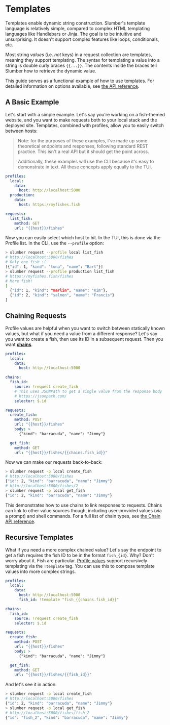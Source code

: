 # Templates

Templates enable dynamic string construction. Slumber's template language is relatively simple, compared to complex HTML templating languages like Handlebars or Jinja. The goal is to be intuitive and unsurprising. It doesn't support complex features like loops, conditionals, etc.

Most string _values_ (i.e. _not_ keys) in a request collection are templates, meaning they support templating. The syntax for templating a value into a string is double curly braces `{{...}}`. The contents inside the braces tell Slumber how to retrieve the dynamic value.

This guide serves as a functional example of how to use templates. For detailed information on options available, see [the API reference](../api/template.md).

## A Basic Example

Let's start with a simple example. Let's say you're working on a fish-themed website, and you want to make requests both to your local stack and the deployed site. Templates, combined with profiles, allow you to easily switch between hosts:

> Note: for the purposes of these examples, I've made up some theoretical endpoints and responses, following standard REST practice. This isn't a real API but it should get the point across.
>
> Additionally, these examples will use the CLI because it's easy to demonstrate in text. All these concepts apply equally to the TUI.

```yaml
profiles:
  local:
    data:
      host: http://localhost:5000
  production:
    data:
      host: https://myfishes.fish

requests:
  list_fish:
    method: GET
    url: "{{host}}/fishes"
```

Now you can easily select which host to hit. In the TUI, this is done via the Profile list. In the CLI, use the `--profile` option:

```sh
> slumber request --profile local list_fish
# http://localhost:5000/fishes
# Only one fish :(
[{"id": 1, "kind": "tuna", "name": "Bart"}]
> slumber request --profile production list_fish
# https://myfishes.fish/fishes
# More fish!
[
  {"id": 1, "kind": "marlin", "name": "Kim"},
  {"id": 2, "kind": "salmon", "name": "Francis"}
]
```

## Chaining Requests

Profile values are helpful when you want to switch between statically known values, but what if you need a value from a different response? Let's say you want to create a fish, then use its ID in a subsequent request. Then you want [**chains**](../api/chain.md).

```yaml
profiles:
  local:
    data:
      host: http://localhost:5000

chains:
  fish_id:
    source: !request create_fish
    # This uses JSONPath to get a single value from the response body
    # https://jsonpath.com/
    selector: $.id

requests:
  create_fish:
    method: POST
    url: "{{host}}/fishes"
    body: >
      {"kind": "barracuda", "name": "Jimmy"}

  get_fish:
    method: GET
    url: "{{host}}/fishes/{{chains.fish_id}}"
```

Now we can make our requests back-to-back:

```sh
> slumber request -p local create_fish
# http://localhost:5000/fishes
{"id": 2, "kind": "barracuda", "name": "Jimmy"}
# http://localhost:5000/fishes/2
> slumber request -p local get_fish
{"id": 2, "kind": "barracuda", "name": "Jimmy"}
```

This demonstrates how to use chains to link responses to requests. Chains can link to other value sources though, including user-provided values (via a prompt) and shell commands. For a full list of chain types, see [the Chain API reference](../api/chain.md).

## Recursive Templates

What if you need a more complex chained value? Let's say the endpoint to get a fish requires the fish ID to be in the format `fish_{id}`. Why? Don't worry about it. Fish are particular. [Profile values](../api/profile_value.md) support recursively templating via the `!template` tag. You can use this to compose template values into more complex strings.

```yaml
profiles:
  local:
    data:
      host: http://localhost:5000
      fish_id: !template "fish_{{chains.fish_id}}"

chains:
  fish_id:
    source: !request create_fish
    selector: $.id

requests:
  create_fish:
    method: POST
    url: "{{host}}/fishes"
    body: >
      {"kind": "barracuda", "name": "Jimmy"}

  get_fish:
    method: GET
    url: "{{host}}/fishes/{{fish_id}}"
```

And let's see it in action:

```sh
> slumber request -p local create_fish
# http://localhost:5000/fishes
{"id": 2, "kind": "barracuda", "name": "Jimmy"}
> slumber request -p local get_fish
# http://localhost:5000/fishes/fish_2
{"id": "fish_2", "kind": "barracuda", "name": "Jimmy"}
```
